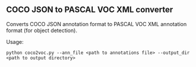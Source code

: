 ## COCO JSON to PASCAL VOC XML converter
Converts COCO JSON annotation format to PASCAL VOC XML annotation format (for object detection).

Usage:
```
python coco2voc.py --ann_file <path to annotations file> --output_dir <path to output directory>
```
